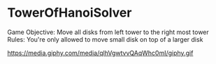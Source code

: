 # TowerOfHanoiSolver
Game Objective:
  Move all disks from left tower to the right most tower
Rules:
  You're only allowed to move small disk on top of a larger disk

https://media.giphy.com/media/qlhVgwtvvQAqWhc0mI/giphy.gif
